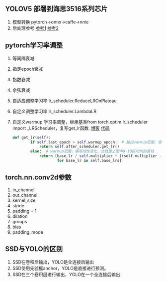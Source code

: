 ## YOLOV5 部署到海思3516系列芯片

1. 模型转换  pytorch->onnx->caffe->nnie
2. 后处理参考  [参考1](https://github.com/mahxn0/Hisi3559A_Yolov5)      [参考2](https://gitee.com/shopping-tang/yolo_v5_nnie)

## pytorch学习率调整

1. 等间隔衰减

2. 指定epoch衰减

3. 指数衰减

4. 余弦衰减

5. 自适应调整学习率 lr_scheduler.ReduceLROnPlateau

6. 自定义调整学习率 lr_scheduler.LambdaLR

7. 自定义warmup 学习率调整，继承基类from torch.optim.lr_scheduler import _LRScheduler，复写get_lr函数. [博客](https://blog.csdn.net/weixin_44316581/article/details/124687305)    [代码](https://github.com/ildoonet/pytorch-gradual-warmup-lr)

   ```python
   def get_lr(self):
           if self.last_epoch > self.warmup_epoch:  # 超过warmup范围，使用CosineAnnealingLR类的get_lr()
               return self.after_scheduler.get_lr()
           else:  # warmup范围，编写线性变化，也就是上图中0-10区间内的直线
               return [base_lr / self.multiplier * ((self.multiplier - 1.) * self.last_epoch / self.warmup_epoch + 1.)
                       for base_lr in self.base_lrs]
   ```

   

## torch.nn.conv2d参数

1. in_channel
2. out_channel
3. kernel_size
4. stride
5. padding = 1
6. dilation
7. groups
8. bias
9. padding_mode

## SSD与YOLO的区别

1. SSD在卷积后输出，YOLO是全连接后输出
2. SSD使用先验框anchor，YOLO是直接进行预测。
3. SSD在三个卷积层进行输出，YOLO在一个全连接后输出